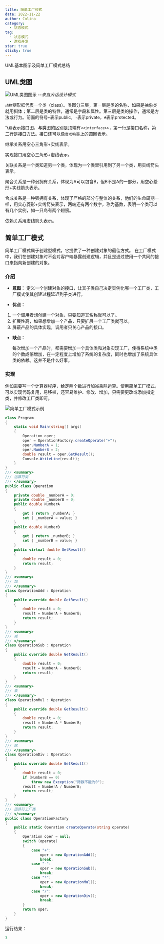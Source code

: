 ```yaml
---
title: 简单工厂模式
date: 2022-11-22
author: Colina
category:
  - 状态模式
tag: 
  - 状态模式
  - 游戏开发
star: true
sticky: true
---
```


UML基本图示及简单工厂模式总结

<!-- more -->

## UML类图

![UML类图图示](https://colinaa.blob.core.windows.net/img/SF1.JPG)
*--来自大话设计模式*

`动物`矩形框代表一个类（class）。类图分三层，第一层是类的名称，如果是抽象类就用斜体；第二层是类的特性，通常是字段和属性。第三层是类的操作，通常是方法或行为。前面的符号`+`表示public，`-`表示private，`#`表示protected。

`飞翔`表示接口图，与类图的区别是顶端有`<<interface>>`，第一行是接口名称，第二行是接口方法。接口还可以像`唐老鸭`类上的圆圈表示。

继承关系用空心三角形+实线表示。

实现接口用空心三角形+虚线表示。

关联关系是一个类知道另一个类，体现为一个类里引用到了另一个类，用实线箭头表示。

聚合关系是一种弱拥有关系，体现为A可以包含B，但B不是A的一部分，用空心菱形+实线箭头表示。

合成关系是一种强拥有关系，体现了严格的部分与整体的关系，他们的生命周期一样，用实心菱形+实线箭头表示，两端还有两个数字，称为基数，表明一个类可以有几个实例，如一只鸟有两个翅膀。

依赖关系用虚线箭头表示。

## 简单工厂模式

简单工厂模式属于创建型模式，它提供了一种创建对象的最佳方式。
在工厂模式中，我们在创建对象时不会对客户端暴露创建逻辑，并且是通过使用一个共同的接口来指向新创建的对象。

### 介绍

- **意图：** 定义一个创建对象的接口，让其子类自己决定实例化哪一个工厂类，工厂模式使其创建过程延迟到子类进行。
  
- **优点：**

 1. 一个调用者想创建一个对象，只要知道其名称就可以了。
 2. 扩展性高，如果想增加一个产品，只要扩展一个工厂类就可以。
 3. 屏蔽产品的具体实现，调用者只关心产品的接口。

- **缺点：**

  每次增加一个产品时，都需要增加一个具体类和对象实现工厂，使得系统中类的个数成倍增加，在一定程度上增加了系统的复杂度，同时也增加了系统具体类的依赖。这并不是什么好事。

### 实现

例如需要写一个计算器程序，给定两个数进行加减乘除运算。使用简单工厂模式，可以实现代码复用，易移植，还容易维护、修改、增加，只需要更改或添加指定类，并修改工厂类即可。

![简单工厂模式示例](https://colinaa.blob.core.windows.net/img/SF2.png)

```cs
class Program
{
    static void Main(string[] args)
    {
        Operation oper;
        oper = OperationFactory.createOperate("+");
        oper.NumberA = 1;
        oper.NumberB = 2;
        double result = oper.GetResult();
        Console.WriteLine(result);
    }
}
/// <summary>
/// 运算符类
/// </summary>
public class Operation
{
    private double _numberA = 0;
    private double _numberB = 0;
    public double NumberA
    {
        get { return _numberA; }
        set { _numberA = value; }
    }
    public double NumberB
    {
        get { return _numberB; }
        set { _numberB = value; }
    }
    public virtual double GetResult()
    {
        double result = 0;
        return result;
    }
}
/// <summary>
/// 加
/// </summary>
class OperationAdd : Operation
{
    public override double GetResult()
    {
        double result = 0;
        result = NumberA + NumberB;
        return result;
    }
}
/// <summary>
/// 减
/// </summary>
class OperationSub : Operation
{
    public override double GetResult()
    {
        double result = 0;
        result = NumberA - NumberB;
        return result;
    }
}
/// <summary>
/// 乘
/// </summary>
class OperationMul : Operation
{
    public override double GetResult()
    {
        double result = 0;
        result = NumberA * NumberB;
        return result;
    }
}
/// <summary>
/// 除
/// </summary>
class OperationDiv : Operation
{
    public override double GetResult()
    {
        double result = 0;
        if (NumberB == 0)
            throw new Exception("除数不能为0");
        result = NumberA / NumberB;
        return result;
    }
}
/// <summary>
/// 运算符工厂类
/// </summary>
public class OperationFactory
{
    public static Operation createOperate(string operate)
    {
        Operation oper = null;
        switch (operate)
        {
            case "+":
                oper = new OperationAdd();
                break;
            case "-":
                oper = new OperationSub();
                break;
            case "*":
                oper = new OperationMul();
                break;
            case "/":
                oper = new OperationDiv();
                break;
        }
        return oper;
    }
}
```

运行结果：

```cs
3
```
